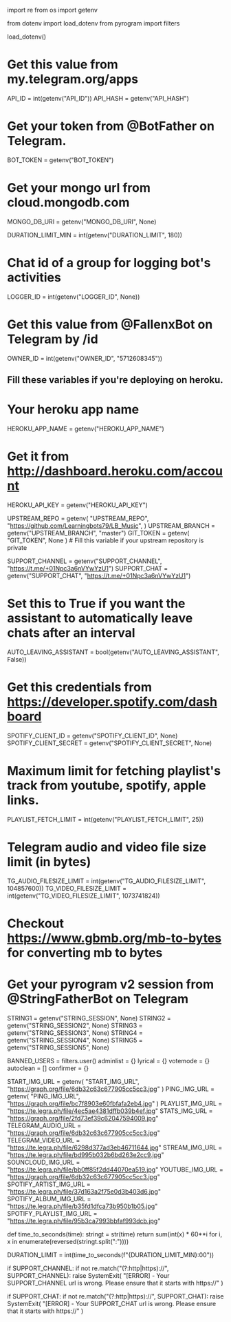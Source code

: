 import re
from os import getenv

from dotenv import load_dotenv
from pyrogram import filters

load_dotenv()

# Get this value from my.telegram.org/apps
API_ID = int(getenv("API_ID"))
API_HASH = getenv("API_HASH")

# Get your token from @BotFather on Telegram.
BOT_TOKEN = getenv("BOT_TOKEN")

# Get your mongo url from cloud.mongodb.com
MONGO_DB_URI = getenv("MONGO_DB_URI", None)

DURATION_LIMIT_MIN = int(getenv("DURATION_LIMIT", 180))

# Chat id of a group for logging bot's activities
LOGGER_ID = int(getenv("LOGGER_ID", None))

# Get this value from @FallenxBot on Telegram by /id
OWNER_ID = int(getenv("OWNER_ID", "5712608345"))

## Fill these variables if you're deploying on heroku.
# Your heroku app name
HEROKU_APP_NAME = getenv("HEROKU_APP_NAME")
# Get it from http://dashboard.heroku.com/account
HEROKU_API_KEY = getenv("HEROKU_API_KEY")

UPSTREAM_REPO = getenv(
    "UPSTREAM_REPO", "https://github.com/Learningbots79/LB_Music",
)
UPSTREAM_BRANCH = getenv("UPSTREAM_BRANCH", "master")
GIT_TOKEN = getenv(
    "GIT_TOKEN", None
)  # Fill this variable if your upstream repository is private

SUPPORT_CHANNEL = getenv("SUPPORT_CHANNEL", "https://t.me/+01Npc3a6nVYwYzU1")
SUPPORT_CHAT = getenv("SUPPORT_CHAT", "https://t.me/+01Npc3a6nVYwYzU1")

# Set this to True if you want the assistant to automatically leave chats after an interval
AUTO_LEAVING_ASSISTANT = bool(getenv("AUTO_LEAVING_ASSISTANT", False))


# Get this credentials from https://developer.spotify.com/dashboard
SPOTIFY_CLIENT_ID = getenv("SPOTIFY_CLIENT_ID", None)
SPOTIFY_CLIENT_SECRET = getenv("SPOTIFY_CLIENT_SECRET", None)


# Maximum limit for fetching playlist's track from youtube, spotify, apple links.
PLAYLIST_FETCH_LIMIT = int(getenv("PLAYLIST_FETCH_LIMIT", 25))


# Telegram audio and video file size limit (in bytes)
TG_AUDIO_FILESIZE_LIMIT = int(getenv("TG_AUDIO_FILESIZE_LIMIT", 104857600))
TG_VIDEO_FILESIZE_LIMIT = int(getenv("TG_VIDEO_FILESIZE_LIMIT", 1073741824))
# Checkout https://www.gbmb.org/mb-to-bytes for converting mb to bytes


# Get your pyrogram v2 session from @StringFatherBot on Telegram
STRING1 = getenv("STRING_SESSION", None)
STRING2 = getenv("STRING_SESSION2", None)
STRING3 = getenv("STRING_SESSION3", None)
STRING4 = getenv("STRING_SESSION4", None)
STRING5 = getenv("STRING_SESSION5", None)


BANNED_USERS = filters.user()
adminlist = {}
lyrical = {}
votemode = {}
autoclean = []
confirmer = {}


START_IMG_URL = getenv(
    "START_IMG_URL", "https://graph.org/file/6db32c63c677905cc5cc3.jpg"
)
PING_IMG_URL = getenv(
    "PING_IMG_URL", "https://graph.org/file/bc7f8903e60fbfafa2eb4.jpg"
)
PLAYLIST_IMG_URL = "https://te.legra.ph/file/4ec5ae4381dffb039b4ef.jpg"
STATS_IMG_URL = "https://graph.org/file/2fd73ef39c62047594009.jpg"
TELEGRAM_AUDIO_URL = "https://graph.org/file/6db32c63c677905cc5cc3.jpg"
TELEGRAM_VIDEO_URL = "https://te.legra.ph/file/6298d377ad3eb46711644.jpg"
STREAM_IMG_URL = "https://te.legra.ph/file/bd995b032b6bd263e2cc9.jpg"
SOUNCLOUD_IMG_URL = "https://te.legra.ph/file/bb0ff85f2dd44070ea519.jpg"
YOUTUBE_IMG_URL = "https://graph.org/file/6db32c63c677905cc5cc3.jpg"
SPOTIFY_ARTIST_IMG_URL = "https://te.legra.ph/file/37d163a2f75e0d3b403d6.jpg"
SPOTIFY_ALBUM_IMG_URL = "https://te.legra.ph/file/b35fd1dfca73b950b1b05.jpg"
SPOTIFY_PLAYLIST_IMG_URL = "https://te.legra.ph/file/95b3ca7993bbfaf993dcb.jpg"


def time_to_seconds(time):
    stringt = str(time)
    return sum(int(x) * 60**i for i, x in enumerate(reversed(stringt.split(":"))))


DURATION_LIMIT = int(time_to_seconds(f"{DURATION_LIMIT_MIN}:00"))


if SUPPORT_CHANNEL:
    if not re.match("(?:http|https)://", SUPPORT_CHANNEL):
        raise SystemExit(
            "[ERROR] - Your SUPPORT_CHANNEL url is wrong. Please ensure that it starts with https://"
        )

if SUPPORT_CHAT:
    if not re.match("(?:http|https)://", SUPPORT_CHAT):
        raise SystemExit(
            "[ERROR] - Your SUPPORT_CHAT url is wrong. Please ensure that it starts with https://"
        )
